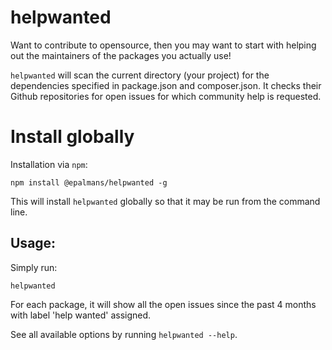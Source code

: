 # helpwanted
Want to contribute to opensource, then you may want to start with helping out the maintainers of the packages you actually use!

`helpwanted` will scan the current directory (your project) for the dependencies specified in package.json and composer.json.
It checks their Github repositories for open issues for which community help is requested.

# Install globally

Installation via `npm`:

    npm install @epalmans/helpwanted -g

This will install `helpwanted` globally so that it may be run from the command line.

## Usage:

Simply run:

    helpwanted

For each package, it will show all the open issues since the past 4 months with label 'help wanted' assigned.

See all available options by running `helpwanted --help`.